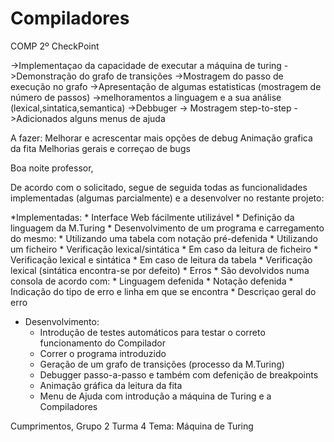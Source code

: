 Compiladores
====

COMP 2º CheckPoint

->Implementaçao da capacidade de executar a máquina de turing
->Demonstração do grafo de transições
	->Mostragem do passo de execução no grafo 
->Apresentação de algumas estatisticas (mostragem de número de passos)
->melhoramentos a linguagem e a sua análise (lexical,sintatica,semantica)
->Debbuger
	-> Mostragem step-to-step
->Adicionados alguns menus de ajuda

A fazer:
Melhorar e acrescentar mais opções de debug
Animação grafica da fita
Melhorias gerais e correçao de bugs


Boa noite professor,

De acordo com o solicitado, segue de seguida todas as funcionalidades implementadas (algumas parcialmente) 
e a desenvolver no restante projeto:

*Implementadas: 
	* Interface Web fácilmente utilizável
	* Definição da linguagem da M.Turing
	* Desenvolvimento de um programa e carregamento do mesmo:
		* Utilizando uma tabela com notação pré-defenida
		* Utilizando um ficheiro
	* Verificação lexical/sintática
		* Em caso da leitura de ficheiro 
			* Verificação lexical e sintática
		* Em caso de leitura da tabela
			* Verificação lexical (sintática encontra-se por defeito)
		* Erros
			* São devolvidos numa consola de acordo com:
				* Linguagem defenida
				* Notação defenida
			* Indicação do tipo de erro e linha em que se encontra 
				* Descriçao geral do erro
* Desenvolvimento:
	* Introdução de testes automáticos para testar o correto funcionamento do Compilador
	* Correr o programa introduzido
	* Geração de um grafo de transições (processo da M.Turing)
	* Debugger passo-a-passo e também com defenição de breakpoints
	* Animação gráfica da leitura da fita
	* Menu de Ajuda com introdução a máquina de Turing e a Compiladores

	
Cumprimentos,
Grupo 2
Turma 4
Tema: Máquina de Turing
